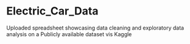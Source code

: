 # Electric_Car_Data
Uploaded spreadsheet showcasing data cleaning and exploratory data analysis on a Publicly available dataset vis Kaggle
